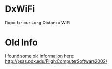 DxWiFi
======

Repo for our Long Distance WiFi 


Old Info
========

I found some old information here: <http://psas.pdx.edu/FlightComputerSoftware2002/>
